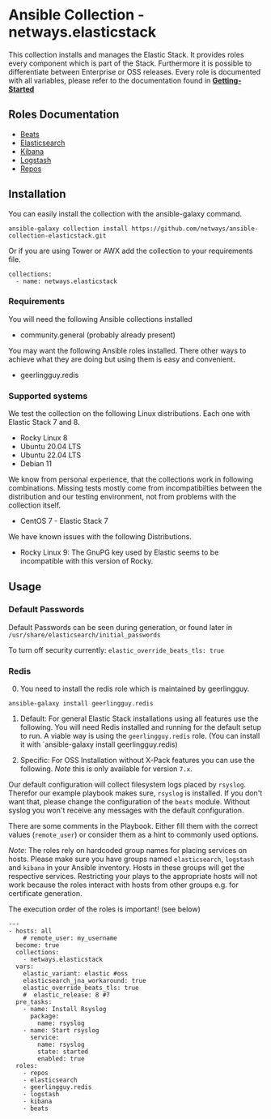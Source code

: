 # Ansible Collection - netways.elasticstack

This collection installs and manages the Elastic Stack. It provides roles every component which is part of the Stack. Furthermore it is possible to differentiate between Enterprise or OSS releases. Every role is documented with all variables, please refer to the documentation found in **[Getting-Started](./docs/getting-started.md)**



## Roles Documentation

* [Beats](docs/role-beats.md)
* [Elasticsearch](docs/role-elasticsearch.md)
* [Kibana](docs/role-kibana.md)
* [Logstash](docs/role-logstash.md)
* [Repos](docs/role-repos.md)

## Installation

You can easily install the collection with the ansible-galaxy command.

```
ansible-galaxy collection install https://github.com/netways/ansible-collection-elasticstack.git
```

Or if you are using Tower or AWX add the collection to your requirements file.

```
collections:
  - name: netways.elasticstack
```

### Requirements

You will need the following Ansible collections installed

* community.general (probably already present)

You may want the following Ansible roles installed. There other ways to achieve what they are doing but using them is easy and convenient.

* geerlingguy.redis

### Supported systems

We test the collection on the following Linux distributions. Each one with Elastic Stack 7 and 8.

* Rocky Linux 8
* Ubuntu 20.04 LTS
* Ubuntu 22.04 LTS
* Debian 11

We know from personal experience, that the collections work in following combinations. Missing tests mostly come from incompatibilties between the distribution and our testing environment, not from problems with the collection itself.

* CentOS 7 - Elastic Stack 7

We have known issues with the following Distributions.

* Rocky Linux 9: The GnuPG key used by Elastic seems to be incompatible with this version of Rocky.

## Usage

### Default Passwords 

Default Passwords  can be seen during generation, or found later in `/usr/share/elasticsearch/initial_passwords`

To turn off security currently:
`elastic_override_beats_tls: true`
### Redis

0) You need to install the redis role which is maintained by geerlingguy.

```
ansible-galaxy install geerlingguy.redis 
```

1) Default: For general Elastic Stack installations using all features use the following. You will need Redis installed and running for the default setup to run. A viable way is using the `geerlingguy.redis` role. (You can install it with `ansible-galaxy install geerlingguy.redis)

2) Specific: For OSS Installation without X-Pack features you can use the following. _Note_ this is only available for version `7.x`.

Our default configuration will collect filesystem logs placed by `rsyslog`. Therefor our example playbook makes sure, `rsyslog` is installed. If you don't want that, please change the configuration of the `beats` module. Without syslog you won't receive any messages with the default configuration.

There are some comments in the Playbook. Either fill them with the correct values (`remote_user`) or consider them as a hint to commonly used options.

_Note_: The roles rely on hardcoded group names for placing services on hosts. Please make sure you have groups named `elasticsearch`, `logstash` and `kibana` in your Ansible inventory. Hosts in these groups will get the respective services. Restricting your plays to the appropriate hosts will not work because the roles interact with hosts from other groups e.g. for certificate generation.

The execution order of the roles is important! (see below)

```
---
- hosts: all
    # remote_user: my_username
  become: true
  collections:
    - netways.elasticstack
  vars:
    elastic_variant: elastic #oss
    elasticsearch_jna_workaround: true
    elastic_override_beats_tls: true
    #  elastic_release: 8 #7
  pre_tasks:
    - name: Install Rsyslog
      package:
        name: rsyslog
    - name: Start rsyslog
      service:
        name: rsyslog
        state: started
        enabled: true
  roles:
    - repos
    - elasticsearch
    - geerlingguy.redis
    - logstash
    - kibana
    - beats
```
